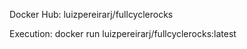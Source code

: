 Docker Hub: luizpereirarj/fullcyclerocks

Execution: docker run luizpereirarj/fullcyclerocks:latest
